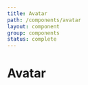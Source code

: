 ```yaml
---
title: Avatar
path: /components/avatar
layout: component
group: components
status: complete
---
```


# Avatar
